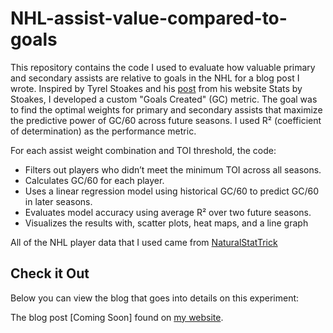 # NHL-assist-value-compared-to-goals

This repository contains the code I used to evaluate how valuable primary and secondary assists are relative to goals in the NHL for a blog post I wrote. Inspired by Tyrel Stoakes and his [post](https://statsbystokes.wordpress.com/2014/08/16/what-is-the-objective-value-of-an-assist/) from his website Stats by Stoakes, I developed a custom "Goals Created" (GC) metric. The goal was to find the optimal weights for primary and secondary assists that maximize the predictive power of GC/60 across future seasons. I used R² (coefficient of determination) as the performance metric.

For each assist weight combination and TOI threshold, the code:

- Filters out players who didn’t meet the minimum TOI across all seasons.
- Calculates GC/60 for each player.
- Uses a linear regression model using historical GC/60 to predict GC/60 in later seasons.
- Evaluates model accuracy using average R² over two future seasons.
- Visualizes the results with, scatter plots, heat maps, and a line graph

All of the NHL player data that I used came from [NaturalStatTrick](https://www.naturalstattrick.com)

## Check it Out
Below you can view the blog that goes into details on this experiment:

The blog post [Coming Soon] found on [my website](https://analyticswithavery.com).

